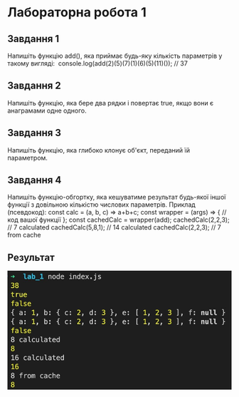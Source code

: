 # Лабораторна робота 1
## Завдання 1
Напишіть функцію add(), яка приймає будь-яку кількість параметрів у такому вигляді: 
console.log(add(2)(5)(7)(1)(6)(5)(11)()); // 37
## Завдання 2
Напишіть функцію, яка бере два рядки і повертає true, якщо вони є анаграмами одне одного. 
## Завдання 3
Напишіть функцію, яка глибоко клонує об'єкт, переданий їй параметром. 
## Завдання 4
Напишіть функцію-обгортку, яка кешуватиме результат будь-якої іншої функції з довільною кількістю числових параметрів. Приклад (псевдокод):
const calc = (a, b, c) => a+b+c;
const wrapper = (args) => {
        // код вашої функції
};
const cachedCalc = wrapper(add);
cachedCalc(2,2,3); // 7 calculated
cachedCalc(5,8,1); // 14 calculated
cachedCalc(2,2,3); // 7 from cache

## Результат
![result](/lab_1/result.jpg)